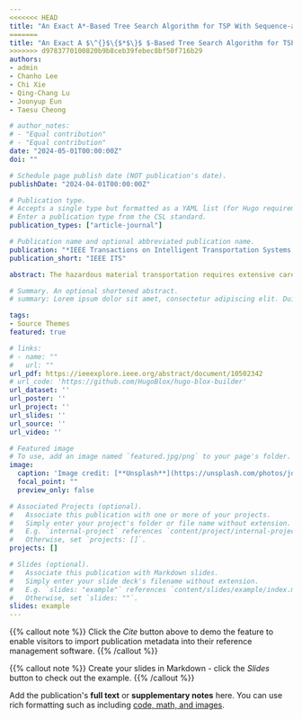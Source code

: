 ```yaml
---
<<<<<<< HEAD
title: "An Exact A*-Based Tree Search Algorithm for TSP With Sequence-and-Load Dependent Risk"
=======
title: "An Exact A $\^{}$\{$*$\}$ $-Based Tree Search Algorithm for TSP With Sequence-and-Load Dependent Risk"
>>>>>>> d9783770100820b9b8ceb39febec8bf50f716b29
authors:
- admin
- Chanho Lee
- Chi Xie
- Qing-Chang Lu
- Joonyup Eun
- Taesu Cheong

# author_notes:
# - "Equal contribution"
# - "Equal contribution"
date: "2024-05-01T00:00:00Z"
doi: ""

# Schedule page publish date (NOT publication's date).
publishDate: "2024-04-01T00:00:00Z"

# Publication type.
# Accepts a single type but formatted as a YAML list (for Hugo requirements).
# Enter a publication type from the CSL standard.
publication_types: ["article-journal"]

# Publication name and optional abbreviated publication name.
publication: "*IEEE Transactions on Intelligent Transportation Systems, 25*(9)"
publication_short: "IEEE ITS"

abstract: The hazardous material transportation requires extensive care owing to the disastrous consequences of accidents, such as chemical spills or radioactive exposures. Consequently, a minimum risk delivery plan that is dynamically decided by the cargo load of the vehicle at each customer must be scheduled. We introduce a traveling salesman problem (TSP) with a sequence-and-load dependent risk, which differs from the conventional TSP as the arc costs are determined by the hazardous cargo load at each decision epoch. We define our problem in a dynamic programming formulation and present mixed-integer linear program with a nonlinear objective function. To efficiently retrieve exact optimal solutions, we propose an iterative-deepening A*-based tree search algorithm using admissible lower and efficient upper bound algorithms for guaranteed optimality. Numerical experiments indicate that the proposed algorithm outperforms a current state-of-the-art solver. An ablation study and sensitivity analysis demonstrate the effectiveness of the proposed algorithm and derive managerial insights.

# Summary. An optional shortened abstract.
# summary: Lorem ipsum dolor sit amet, consectetur adipiscing elit. Duis posuere tellus ac convallis placerat. Proin tincidunt magna sed ex sollicitudin condimentum.

tags:
- Source Themes
featured: true

# links:
# - name: ""
#   url: ""
url_pdf: https://ieeexplore.ieee.org/abstract/document/10502342
# url_code: 'https://github.com/HugoBlox/hugo-blox-builder'
url_dataset: ''
url_poster: ''
url_project: ''
url_slides: ''
url_source: ''
url_video: ''

# Featured image
# To use, add an image named `featured.jpg/png` to your page's folder. 
image:
  caption: 'Image credit: [**Unsplash**](https://unsplash.com/photos/jdD8gXaTZsc)'
  focal_point: ""
  preview_only: false

# Associated Projects (optional).
#   Associate this publication with one or more of your projects.
#   Simply enter your project's folder or file name without extension.
#   E.g. `internal-project` references `content/project/internal-project/index.md`.
#   Otherwise, set `projects: []`.
projects: []

# Slides (optional).
#   Associate this publication with Markdown slides.
#   Simply enter your slide deck's filename without extension.
#   E.g. `slides: "example"` references `content/slides/example/index.md`.
#   Otherwise, set `slides: ""`.
slides: example
---
```


{{% callout note %}}
Click the *Cite* button above to demo the feature to enable visitors to import publication metadata into their reference management software.
{{% /callout %}}

{{% callout note %}}
Create your slides in Markdown - click the *Slides* button to check out the example.
{{% /callout %}}

Add the publication's **full text** or **supplementary notes** here. You can use rich formatting such as including [code, math, and images](https://docs.hugoblox.com/content/writing-markdown-latex/).
